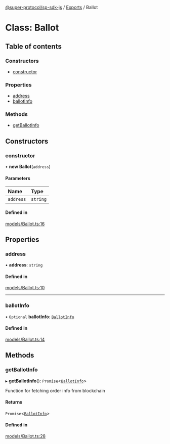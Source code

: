 [@super-protocol/sp-sdk-js](../README.md) / [Exports](../modules.md) / Ballot

# Class: Ballot

## Table of contents

### Constructors

- [constructor](Ballot.md#constructor)

### Properties

- [address](Ballot.md#address)
- [ballotInfo](Ballot.md#ballotinfo)

### Methods

- [getBallotInfo](Ballot.md#getballotinfo)

## Constructors

### constructor

• **new Ballot**(`address`)

#### Parameters

| Name | Type |
| :------ | :------ |
| `address` | `string` |

#### Defined in

[models/Ballot.ts:16](https://github.com/Super-Protocol/sp-sdk-js/blob/92112b5/src/models/Ballot.ts#L16)

## Properties

### address

• **address**: `string`

#### Defined in

[models/Ballot.ts:10](https://github.com/Super-Protocol/sp-sdk-js/blob/92112b5/src/models/Ballot.ts#L10)

___

### ballotInfo

• `Optional` **ballotInfo**: [`BallotInfo`](../modules.md#ballotinfo)

#### Defined in

[models/Ballot.ts:14](https://github.com/Super-Protocol/sp-sdk-js/blob/92112b5/src/models/Ballot.ts#L14)

## Methods

### getBallotInfo

▸ **getBallotInfo**(): `Promise`<[`BallotInfo`](../modules.md#ballotinfo)\>

Function for fetching order info from blockchain

#### Returns

`Promise`<[`BallotInfo`](../modules.md#ballotinfo)\>

#### Defined in

[models/Ballot.ts:28](https://github.com/Super-Protocol/sp-sdk-js/blob/92112b5/src/models/Ballot.ts#L28)
